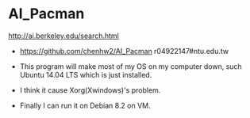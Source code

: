 # AI_Pacman
http://ai.berkeley.edu/search.html

- https://github.com/chenhw2/AI_Pacman
r04922147#ntu.edu.tw

- This program will make most of my OS on my computer down, such Ubuntu 14.04 LTS which is just installed.
- I think it cause Xorg(Xwindows)'s problem.
- Finally I can run it on Debian 8.2 on VM.
